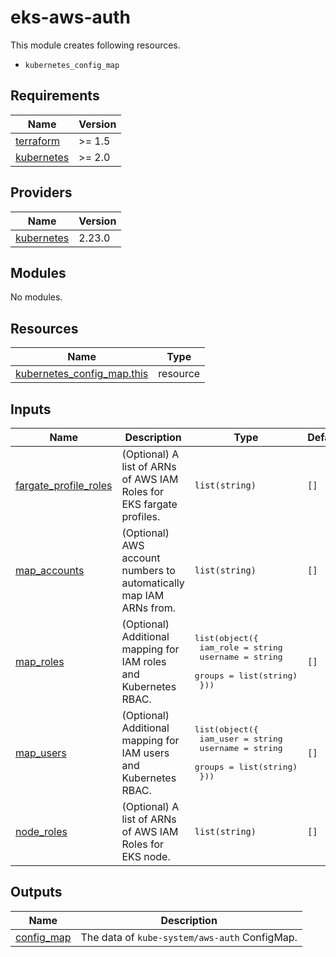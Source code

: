 # eks-aws-auth

This module creates following resources.

- `kubernetes_config_map`

<!-- BEGINNING OF PRE-COMMIT-TERRAFORM DOCS HOOK -->
## Requirements

| Name | Version |
|------|---------|
| <a name="requirement_terraform"></a> [terraform](#requirement\_terraform) | >= 1.5 |
| <a name="requirement_kubernetes"></a> [kubernetes](#requirement\_kubernetes) | >= 2.0 |

## Providers

| Name | Version |
|------|---------|
| <a name="provider_kubernetes"></a> [kubernetes](#provider\_kubernetes) | 2.23.0 |

## Modules

No modules.

## Resources

| Name | Type |
|------|------|
| [kubernetes_config_map.this](https://registry.terraform.io/providers/hashicorp/kubernetes/latest/docs/resources/config_map) | resource |

## Inputs

| Name | Description | Type | Default | Required |
|------|-------------|------|---------|:--------:|
| <a name="input_fargate_profile_roles"></a> [fargate\_profile\_roles](#input\_fargate\_profile\_roles) | (Optional) A list of ARNs of AWS IAM Roles for EKS fargate profiles. | `list(string)` | `[]` | no |
| <a name="input_map_accounts"></a> [map\_accounts](#input\_map\_accounts) | (Optional) AWS account numbers to automatically map IAM ARNs from. | `list(string)` | `[]` | no |
| <a name="input_map_roles"></a> [map\_roles](#input\_map\_roles) | (Optional) Additional mapping for IAM roles and Kubernetes RBAC. | <pre>list(object({<br>    iam_role = string<br>    username = string<br>    groups   = list(string)<br>  }))</pre> | `[]` | no |
| <a name="input_map_users"></a> [map\_users](#input\_map\_users) | (Optional) Additional mapping for IAM users and Kubernetes RBAC. | <pre>list(object({<br>    iam_user = string<br>    username = string<br>    groups   = list(string)<br>  }))</pre> | `[]` | no |
| <a name="input_node_roles"></a> [node\_roles](#input\_node\_roles) | (Optional) A list of ARNs of AWS IAM Roles for EKS node. | `list(string)` | `[]` | no |

## Outputs

| Name | Description |
|------|-------------|
| <a name="output_config_map"></a> [config\_map](#output\_config\_map) | The data of `kube-system/aws-auth` ConfigMap. |
<!-- END OF PRE-COMMIT-TERRAFORM DOCS HOOK -->
